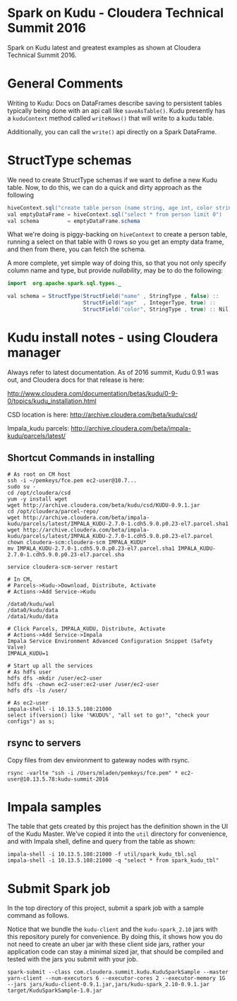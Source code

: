 # Spark on Kudu - Cloudera Technical Summit 2016

Spark on Kudu latest and greatest examples as shown at Cloudera Technical Summit 2016.

# General Comments

Writing to Kudu: Docs on DataFrames describe saving to persistent tables typically being done with an api call like `saveAsTable()`. Kudu presently has a `kuduContext` method called `writeRows()` that will write to a kudu table.

Additionally, you can call the `write()` api directly on a Spark DataFrame.

# StructType schemas

We need to create StructType schemas if we want to define a new Kudu table.  Now, to do this, we can do a quick and dirty approach as the following

```java
hiveContext.sql("create table person (name string, age int, color string)")
val emptyDataFrame = hiveContext.sql("select * from person limit 0")
val schema         = emptyDataFrame.schema
```

What we're doing is piggy-backing on `hiveContext` to create a person table, running a select on that table with 0 rows so you get an empty data frame, and then from there, you can fetch the schema.

A more complete, yet simple way of doing this, so that you not only specify column name and type, but provide _nullability_, may be to do the following:

```java
import  org.apache.spark.sql.types._

val schema = StructType(StructField("name" , StringType , false) ::
                        StructField("age"  , IntegerType, true) ::
                        StructField("color", StringType , true) :: Nil)
```

# Kudu install notes - using Cloudera manager

Always refer to latest documentation. As of 2016 summit, Kudu 0.9.1 was out, and Cloudera docs for that release is here:

http://www.cloudera.com/documentation/betas/kudu/0-9-0/topics/kudu_installation.html

CSD location is here: http://archive.cloudera.com/beta/kudu/csd/

Impala_kudu parcels: http://archive.cloudera.com/beta/impala-kudu/parcels/latest/


## Shortcut Commands in installing

```
# As root on CM host
ssh -i ~/pemkeys/fce.pem ec2-user@10.7...
sudo su -
cd /opt/cloudera/csd
yum -y install wget
wget http://archive.cloudera.com/beta/kudu/csd/KUDU-0.9.1.jar
cd /opt/cloudera/parcel-repo/
wget http://archive.cloudera.com/beta/impala-kudu/parcels/latest/IMPALA_KUDU-2.7.0-1.cdh5.9.0.p0.23-el7.parcel.sha1
wget http://archive.cloudera.com/beta/impala-kudu/parcels/latest/IMPALA_KUDU-2.7.0-1.cdh5.9.0.p0.23-el7.parcel
chown cloudera-scm:cloudera-scm IMPALA_KUDU*
mv IMPALA_KUDU-2.7.0-1.cdh5.9.0.p0.23-el7.parcel.sha1 IMPALA_KUDU-2.7.0-1.cdh5.9.0.p0.23-el7.parcel.sha

service cloudera-scm-server restart

# In CM,
# Parcels->Kudu->Download, Distribute, Activate
# Actions->Add Service->Kudu

/data0/kudu/wal
/data0/kudu/data
/data1/kudu/data

# Click Parcels, IMPALA_KUDU, Distribute, Activate
# Actions->Add Service->Impala
Impala Service Environment Advanced Configuration Snippet (Safety Valve)
IMPALA_KUDU=1

# Start up all the services
# As hdfs user
hdfs dfs -mkdir /user/ec2-user
hdfs dfs -chown ec2-user:ec2-user /user/ec2-user
hdfs dfs -ls /user/

# As ec2-user
impala-shell -i 10.13.5.108:21000
select if(version() like '%KUDU%', "all set to go!", "check your configs") as s;
```

## rsync to servers
Copy files from dev environment to gateway nodes with rsync.

```
rsync -varlte "ssh -i /Users/mladen/pemkeys/fce.pem" * ec2-user@10.13.5.78:kudu-summit-2016
```

# Impala samples

The table that gets created by this project has the definition shown in the UI of the Kudu Master.  We've copied it into the `util` directory for convenience, and with Impala shell, define and query from the table as shown:

```
impala-shell -i 10.13.5.108:21000 -f util/spark_kudu_tbl.sql
impala-shell -i 10.13.5.108:21000 -q "select * from spark_kudu_tbl"
```

# Submit Spark job

In the top directory of this project, submit a spark job with a sample command as follows.

Notice that we bundle the `kudu-client` and the `kudu-spark_2.10` jars with this repository purely for convenience. By doing this, it shows how you do not need to create an uber jar with these client side jars, rather your application code can stay a minimal sized jar, that should be compiled and tested with the jars you submit with your job.

```
spark-submit --class com.cloudera.summit.kudu.KuduSparkSample --master yarn-client --num-executors 6 --executor-cores 2 --executor-memory 1G --jars jars/kudu-client-0.9.1.jar,jars/kudu-spark_2.10-0.9.1.jar target/KuduSparkSample-1.0.jar
```
